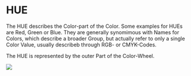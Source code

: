 # HUE

The HUE describes the Color-part of the Color.
Some examples for HUEs are Red, Green or Blue.
They are generally synomimous with Names for Colors, which describe a broader Group, but actually refer to only a single Color Value, usually describeb through RGB- or CMYK-Codes.

The HUE is represented by the outer Part of the Color-Wheel.

![](img/colorwheelHUE.jpg)
